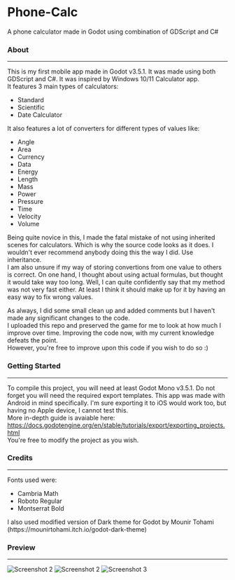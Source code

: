 # Phone-Calc
A phone calculator made in Godot using combination of GDScript and C#

### About
-------------
This is my first mobile app made in Godot v3.5.1. It was made using both GDScript and C#. It was inspired by Windows 10/11 Calculator app. <br>
It features 3 main types of calculators:
<ul>
  <li>Standard</li>
  <li>Scientific</li>
  <li>Date Calculator</li>
</ul>

It also features a lot of converters for different types of values like:
<ul>
  <li>Angle</li>
  <li>Area</li>
  <li>Currency</li>
  <li>Data</li>
  <li>Energy</li>
  <li>Length</li>
  <li>Mass</li>
  <li>Power</li>
  <li>Pressure</li>
  <li>Time</li>
  <li>Velocity</li>
  <li>Volume</li>
</ul>

Being quite novice in this, I made the fatal mistake of not using inherited scenes for calculators. Which is why the source code looks as it does. I wouldn't ever recommend anybody doing this the way I did. Use inheritance.<br>
I am also unsure if my way of storing convertions from one value to others is correct. On one hand, I thought about using actual formulas, but thought it would take way too long. Well, I can quite confidently say that my method was not very fast either. At least I think it should make up for it by having an easy way to fix wrong values. <br>

As always, I did some small clean up and added comments but I haven't made any significant changes to the code. <br>
I uploaded this repo and preserved the game for me to look at how much I improve over time. Improving the code now, with my current knowledge defeats the point. <br>
However, you're free to improve upon this code if you wish to do so :)

### Getting Started
-------------
To compile this project, you will need at least Godot Mono v3.5.1. Do not forget you will need the required export templates. This app was made with Android in mind specifically. I'm sure exporting it to iOS would work too, but having no Apple device, I cannot test this. <br> 
More in-depth guide is avaiable here: https://docs.godotengine.org/en/stable/tutorials/export/exporting_projects.html <br>
You're free to modify the project as you wish.

### Credits
-------------
Fonts used were:
<ul>
  <li>Cambria Math</li>
  <li>Roboto Regular</li>
  <li>Montserrat Bold</li>
</ul>
I also used modified version of Dark theme for Godot by Mounir Tohami (https://mounirtohami.itch.io/godot-dark-theme)

### Preview
-------------
![Screenshot 2](images/screen1.png)
![Screenshot 2](images/screen2.png)
![Screenshot 3](images/screen3.png)
